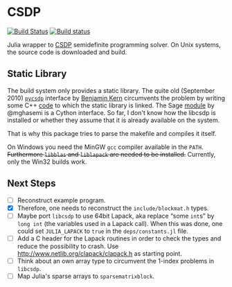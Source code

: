 # CSDP

[![Build Status](https://travis-ci.org/EQt/CSDP.jl.svg?branch=master)](https://travis-ci.org/EQt/CSDP.jl)
[![Build status](https://ci.appveyor.com/api/projects/status/23qb5jkbbhx4ritw/branch/master?svg=true)](https://ci.appveyor.com/project/EQt/csdp-jl)


Julia wrapper to [CSDP](https://projects.coin-or.org/Csdp) semidefinite programming solver.
On Unix systems, the source code is downloaded and build.

## Static Library
The build system only provides a static library.
The quite old (September 2010) [`pycsdp`](https://github.com/BenjaminKern/pycsdp) interface by [Benjamin Kern](http://ifatwww.et.uni-magdeburg.de/syst/about_us/people/kern/index.shtml) circumvents the problem by writing some C++ [code](https://github.com/BenjaminKern/pycsdp/tree/master/CXX) to which the static library is linked.
The Sage [module](https://github.com/mghasemi/pycsdp) by @mghasemi is a Cython interface.
So far, I don't know how the libcsdp is installed or whether they assume that it is already available on the system.

That is why this package tries to parse the makefile and compiles it itself.

On Windows you need the MinGW `gcc` compiler available in the `PATH`.
~~Furthermore `libblas` and `liblapack` are needed to be installed.~~
Currently, only the Win32 builds work.


## Next Steps
- [ ] Reconstruct example program.
- [x] Therefore, one needs to reconstruct the `include/blockmat.h` types.
- [ ] Maybe port `libcsdp` to use 64bit Lapack, aka replace “some `int`s” by `long int` (the variables used in a Lapack call).  When this was done, one could set `JULIA_LAPACK` to `true` in the `deps/constants.jl` file.
- [ ] Add a C header for the Lapack routines in order to check the types and reduce the possibility to crash.
      Use http://www.netlib.org/clapack/clapack.h as starting point.
- [ ] Think about an own array type to circumvent the 1-index problems in `libcsdp`.
- [ ] Map Julia's sparse arrays to `sparsematrixblock`.
